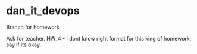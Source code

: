 # dan_it_devops
Branch for homework

Ask for teacher.
HW_4 - I dont know right format for this king of homework, say if its okay. 
